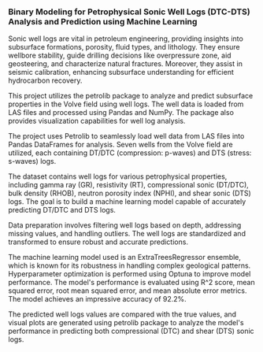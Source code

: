 ### Binary Modeling for Petrophysical Sonic Well Logs (DTC-DTS) Analysis and Prediction using Machine Learning

Sonic well logs are vital in petroleum engineering, providing insights into subsurface formations, porosity, fluid types, and lithology. They ensure wellbore stability, guide drilling decisions like overpressure zone, aid geosteering, and characterize natural fractures. Moreover, they assist in seismic calibration, enhancing subsurface understanding for efficient hydrocarbon recovery.

This project utilizes the petrolib package to analyze and predict subsurface properties in the Volve field using well logs. The well data is loaded from LAS files and processed using Pandas and NumPy. The package also provides visualization capabilities for well log analysis.

The project uses Petrolib to seamlessly load well data from LAS files into Pandas DataFrames for analysis. Seven wells from the Volve field are utilized, each containing DT/DTC (compression: p-waves) and DTS (stress: s-waves) logs.

The dataset contains well logs for various petrophysical properties, including gamma ray (GR), resistivity (RT), compressional sonic (DT/DTC), bulk density (RHOB), neutron porosity index (NPHI), and shear sonic (DTS) logs. The goal is to build a machine learning model capable of accurately predicting DT/DTC and DTS logs.

Data preparation involves filtering well logs based on depth, addressing missing values, and handling outliers. The well logs are standardized and transformed to ensure robust and accurate predictions.

The machine learning model used is an ExtraTreesRegressor ensemble, which is known for its robustness in handling complex geological patterns. Hyperparameter optimization is performed using Optuna to improve model performance.
The model's performance is evaluated using R^2 score, mean squared error, root mean squared error, and mean absolute error metrics. The model achieves an impressive accuracy of 92.2%.

The predicted well logs values are compared with the true values, and visual plots are generated using petrolib package to analyze the model's performance in predicting both compressional (DTC) and shear (DTS) sonic logs.
